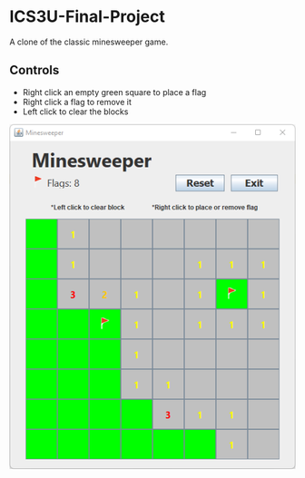 # ICS3U-Final-Project
A clone of the classic minesweeper game.


## Controls
- Right click an empty green square to place a flag 
- Right click a flag to remove it
- Left click to clear the blocks

<a><img src="https://github.com/Shayan925/ICS3U-Final-Project/blob/main/game.png" title="Minesweeper" /></a>
